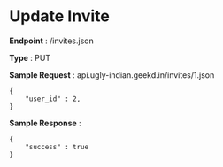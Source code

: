 # Update Invite
**Endpoint** : /invites.json

**Type**	 : PUT

**Sample Request** : api.ugly-indian.geekd.in/invites/1.json
```code
{
	"user_id" : 2,
}
```

**Sample Response** :
```code
{
	"success" : true
}
```